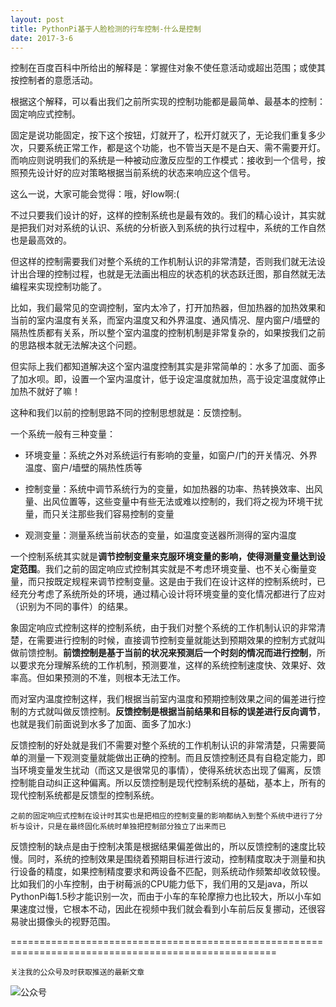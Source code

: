 ```yaml
---
layout: post
title: PythonPi基于人脸检测的行车控制-什么是控制
date: 2017-3-6
---
```

控制在百度百科中所给出的解释是：掌握住对象不使任意活动或超出范围；或使其按控制者的意愿活动。

根据这个解释，可以看出我们之前所实现的控制功能都是最简单、最基本的控制：固定响应式控制。

固定是说功能固定，按下这个按钮，灯就开了，松开灯就灭了，无论我们重复多少次，只要系统正常工作，都是这个功能，也不管当天是不是白天、需不需要开灯。而响应则说明我们的系统是一种被动应激反应型的工作模式：接收到一个信号，按照预先设计好的应对策略根据当前系统的状态来响应这个信号。

这么一说，大家可能会觉得：哦，好low啊:(

不过只要我们设计的好，这样的控制系统也是最有效的。我们的精心设计，其实就是把我们对对系统的认识、系统的分析嵌入到系统的执行过程中，系统的工作自然也是最高效的。

但这样的控制需要我们对整个系统的工作机制认识的非常清楚，否则我们就无法设计出合理的控制过程，也就是无法画出相应的状态机的状态跃迁图，那自然就无法编程来实现控制功能了。

比如，我们最常见的空调控制，室内太冷了，打开加热器，但加热器的加热效果和当前的室内温度有关系，而室内温度又和外界温度、通风情况、屋内窗户/墙壁的隔热性质都有关系，所以整个室内温度的控制机制是非常复杂的，如果按我们之前的思路根本就无法解决这个问题。

但实际上我们都知道解决这个室内温度控制其实是非常简单的：水多了加面、面多了加水呗。即，设置一个室内温度计，低于设定温度就加热，高于设定温度就停止加热不就好了嘛！

这种和我们以前的控制思路不同的控制思想就是：反馈控制。

一个系统一般有三种变量：

- 环境变量：系统之外对系统运行有影响的变量，如窗户/门的开关情况、外界温度、窗户/墙壁的隔热性质等

- 控制变量：系统中调节系统行为的变量，如加热器的功率、热转换效率、出风量、出风位置等，这些变量中有些无法或难以控制的，我们将之视为环境干扰量，而只关注那些我们容易控制的变量

- 观测变量：测量系统当前状态的变量，如温度变送器所测得的室内温度

一个控制系统其实就是**调节控制变量来克服环境变量的影响，使得测量变量达到设定范围**。我们之前的固定响应式控制其实就是不考虑环境变量、也不关心衡量变量，而只按既定规程来调节控制变量。这是由于我们在设计这样的控制系统时，已经充分考虑了系统所处的环境，通过精心设计将环境变量的变化情况都进行了应对（识别为不同的事件）的结果。

象固定响应式控制这样的控制系统，由于我们对整个系统的工作机制认识的非常清楚，在需要进行控制的时候，直接调节控制变量就能达到预期效果的控制方式就叫做前馈控制。**前馈控制是基于当前的状况来预测后一个时刻的情况而进行控制**，所以要求充分理解系统的工作机制，预测要准，这样的系统控制速度快、效果好、效率高。但如果预测的不准，则根本无法工作。

而对室内温度控制这样，我们根据当前室内温度和预期控制效果之间的偏差进行控制的方式就叫做反馈控制。**反馈控制是根据当前结果和目标的误差进行反向调节**，也就是我们前面说到水多了加面、面多了加水:)

反馈控制的好处就是我们不需要对整个系统的工作机制认识的非常清楚，只需要简单的测量一下观测变量就能做出正确的控制。而且反馈控制还具有自稳定能力，即当环境变量发生扰动（而这又是很常见的事情），使得系统状态出现了偏离，反馈控制能自动纠正这种偏离。所以反馈控制是现代控制系统的基础，基本上，所有的现代控制系统都是反馈型的控制系统。

`之前的固定响应式控制在设计时其实也是把相应的控制变量的影响都纳入到整个系统中进行了分析与设计，只是在最终固化系统时单独把控制部分独立了出来而已`

反馈控制的缺点是由于控制决策是根据结果偏差做出的，所以反馈控制的速度比较慢。同时，系统的控制效果是围绕着预期目标进行波动，控制精度取决于测量和执行设备的精度，如果控制精度要求和两设备不匹配，则系统动作频繁却收敛较慢。比如我们的小车控制，由于树莓派的CPU能力低下，我们用的又是java，所以PythonPi每1.5秒才能识别一次，而由于小车的车轮摩擦力也比较大，所以小车如果速度过慢，它根本不动，因此在视频中我们就会看到小车前后反复挪动，还很容易驶出摄像头的视野范围。

====================================================================================================

`关注我的公众号及时获取推送的最新文章`

  ![公众号](http://course.pythonpi.top:10008/images/qrcode.jpg)

